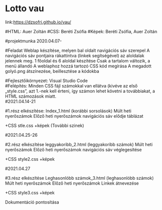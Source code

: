 # Lotto vau


link:https://dzsofri.github.io/vau/

#HTML: Auer Zoltán
#CSS: Beréti Zsófia
#Képek:  Beréti Zsófia, Auer Zoltán

#projektmunka 2020.04.07-



#Feladat
Weblap készítése, melyen bal oldalt navigációs sáv szerepel
A navigációs sáv pontjaira rákattintva (linkek segítségével) az aloldalak jelennek meg.
1 főoldal és 6 aloldal készítése
     Csak a tartalom változik, a menü állandó
A weblaphoz hozzá tartozó CSS kód megírása
A megadott golyó.png átszínezése, beillesztése a kódokba

#Fejlesztőikörnyezet: 
     Visual Studio Code  
#Felépítés:
     Minden CSS fájl számokkal van ellátva (kivéve az első „style.css”, azt 1.-nek kell érteni,  így számon lehet követni a továbbiakat, a HTML számozások miatt.                        
#2021.04.14-21

#1.rész elkészítése:
  Index_1.html (korábbi sorsolások)
    Múlt heti nyerőszámok
    Előző heti nyerőszámok
    navigációs sáv elődje táblázat
    
  +CSS stle.css
  +képek (További szinek)
  
  
#2021.04.25-26
  
#2.rész elkészítése
   leggyakoribb_2.html (leggyakoribb számok)
    Múlt heti nyerőszámok
    Előző heti nyerőszámok
    navigációs sáv véglegesítése
    
  +CSS style2.css
  +képek 
  
#2021.04.27
  
#3.rész elkészítése
   Leghasonlóbb számok_3.html (leghasonlóbb számok)
    Múlt heti nyerőszámok
    Előző heti nyerőszámok
    Linkek átnevezése
    
  +CSS style3.css
  +képek 
  
  Dokumentáció pontosítása

